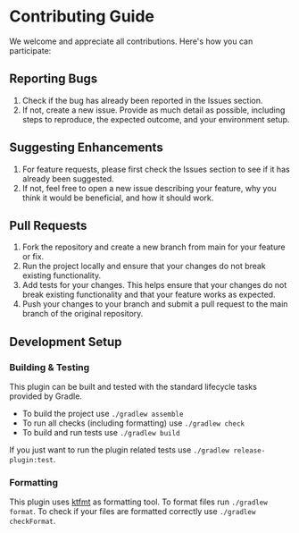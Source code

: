 # Contributing Guide

We welcome and appreciate all contributions. Here's how you can participate:

## Reporting Bugs

1. Check if the bug has already been reported in the Issues section.
2. If not, create a new issue. Provide as much detail as possible, including steps to reproduce, the expected outcome,
   and your environment setup.

## Suggesting Enhancements

1. For feature requests, please first check the Issues section to see if it has already been suggested.
2. If not, feel free to open a new issue describing your feature, why you think it would be beneficial, and how it
   should work.

## Pull Requests

1. Fork the repository and create a new branch from main for your feature or fix.
2. Run the project locally and ensure that your changes do not break existing functionality.
3. Add tests for your changes. This helps ensure that your changes do not break existing functionality and that your
   feature works as expected.
4. Push your changes to your branch and submit a pull request to the main branch of the original repository.

## Development Setup

### Building & Testing

This plugin can be built and tested with the standard lifecycle tasks provided by Gradle.

- To build the project use `./gradlew assemble`
- To run all checks (including formatting) use `./gradlew check`
- To build and run tests use `./gradlew build`

If you just want to run the plugin related tests use `./gradlew release-plugin:test`.

### Formatting

This plugin uses [ktfmt](https://github.com/facebook/ktfmt) as formatting tool.
To format files run `./gradlew format`. To check if your files are formatted correctly use `./gradlew checkFormat`.